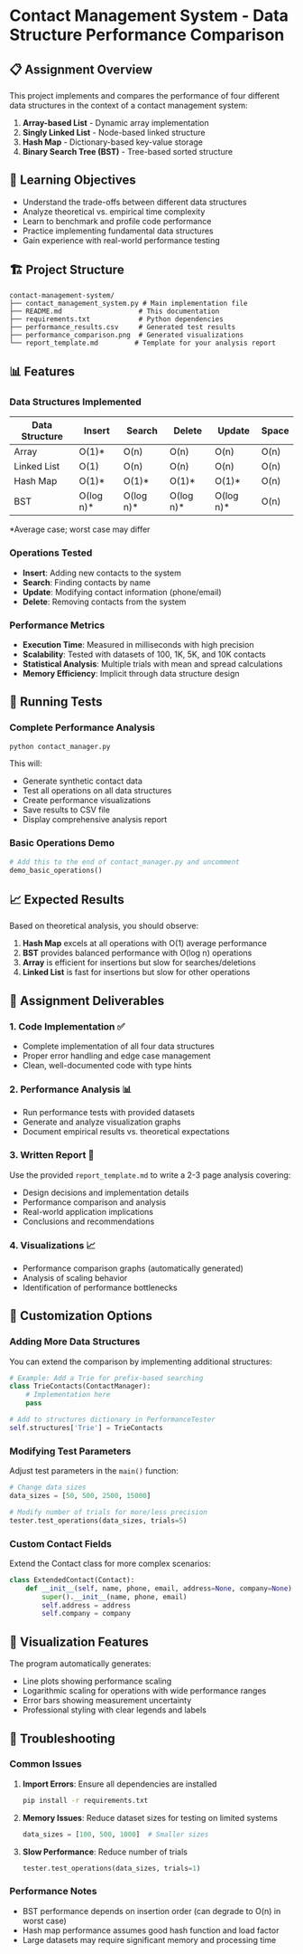 # Contact Management System - Data Structure Performance Comparison

## 📋 Assignment Overview

This project implements and compares the performance of four different data structures in the context of a contact management system:

1. **Array-based List** - Dynamic array implementation
2. **Singly Linked List** - Node-based linked structure
3. **Hash Map** - Dictionary-based key-value storage
4. **Binary Search Tree (BST)** - Tree-based sorted structure

## 🎯 Learning Objectives

- Understand the trade-offs between different data structures
- Analyze theoretical vs. empirical time complexity
- Learn to benchmark and profile code performance
- Practice implementing fundamental data structures
- Gain experience with real-world performance testing

## 🏗️ Project Structure

```
contact-management-system/
├── contact_management_system.py # Main implementation file
├── README.md                   # This documentation
├── requirements.txt            # Python dependencies
├── performance_results.csv     # Generated test results
├── performance_comparison.png  # Generated visualizations
└── report_template.md         # Template for your analysis report
```

## 📊 Features

### Data Structures Implemented

| Data Structure | Insert | Search | Delete | Update | Space |
|---------------|--------|---------|--------|--------|-------|
| Array         | O(1)*  | O(n)    | O(n)   | O(n)   | O(n)  |
| Linked List   | O(1)   | O(n)    | O(n)   | O(n)   | O(n)  |
| Hash Map      | O(1)*  | O(1)*   | O(1)*  | O(1)*  | O(n)  |
| BST           | O(log n)*| O(log n)*| O(log n)*| O(log n)*| O(n) |

*Average case; worst case may differ

### Operations Tested

- **Insert**: Adding new contacts to the system
- **Search**: Finding contacts by name
- **Update**: Modifying contact information (phone/email)
- **Delete**: Removing contacts from the system

### Performance Metrics

- **Execution Time**: Measured in milliseconds with high precision
- **Scalability**: Tested with datasets of 100, 1K, 5K, and 10K contacts
- **Statistical Analysis**: Multiple trials with mean and spread calculations
- **Memory Efficiency**: Implicit through data structure design

## 🧪 Running Tests

### Complete Performance Analysis
```bash
python contact_manager.py
```

This will:
- Generate synthetic contact data
- Test all operations on all data structures
- Create performance visualizations
- Save results to CSV file
- Display comprehensive analysis report

### Basic Operations Demo
```python
# Add this to the end of contact_manager.py and uncomment
demo_basic_operations()
```

## 📈 Expected Results

Based on theoretical analysis, you should observe:

1. **Hash Map** excels at all operations with O(1) average performance
2. **BST** provides balanced performance with O(log n) operations
3. **Array** is efficient for insertions but slow for searches/deletions
4. **Linked List** is fast for insertions but slow for other operations

## 📝 Assignment Deliverables

### 1. Code Implementation ✅
- Complete implementation of all four data structures
- Proper error handling and edge case management
- Clean, well-documented code with type hints

### 2. Performance Analysis 📊
- Run performance tests with provided datasets
- Generate and analyze visualization graphs
- Document empirical results vs. theoretical expectations

### 3. Written Report 📄
Use the provided `report_template.md` to write a 2-3 page analysis covering:
- Design decisions and implementation details
- Performance comparison and analysis
- Real-world application implications
- Conclusions and recommendations

### 4. Visualizations 📈
- Performance comparison graphs (automatically generated)
- Analysis of scaling behavior
- Identification of performance bottlenecks

## 🔧 Customization Options

### Adding More Data Structures
You can extend the comparison by implementing additional structures:

```python
# Example: Add a Trie for prefix-based searching
class TrieContacts(ContactManager):
    # Implementation here
    pass

# Add to structures dictionary in PerformanceTester
self.structures['Trie'] = TrieContacts
```

### Modifying Test Parameters
Adjust test parameters in the `main()` function:

```python
# Change data sizes
data_sizes = [50, 500, 2500, 15000]

# Modify number of trials for more/less precision
tester.test_operations(data_sizes, trials=5)
```

### Custom Contact Fields
Extend the Contact class for more complex scenarios:

```python
class ExtendedContact(Contact):
    def __init__(self, name, phone, email, address=None, company=None):
        super().__init__(name, phone, email)
        self.address = address
        self.company = company
```

## 🎨 Visualization Features

The program automatically generates:
- Line plots showing performance scaling
- Logarithmic scaling for operations with wide performance ranges
- Error bars showing measurement uncertainty
- Professional styling with clear legends and labels

## 🐛 Troubleshooting

### Common Issues

1. **Import Errors**: Ensure all dependencies are installed
   ```bash
   pip install -r requirements.txt
   ```

2. **Memory Issues**: Reduce dataset sizes for testing on limited systems
   ```python
   data_sizes = [100, 500, 1000]  # Smaller sizes
   ```

3. **Slow Performance**: Reduce number of trials
   ```python
   tester.test_operations(data_sizes, trials=1)
   ```

### Performance Notes

- BST performance depends on insertion order (can degrade to O(n) in worst case)
- Hash map performance assumes good hash function and load factor
- Large datasets may require significant memory and processing time


